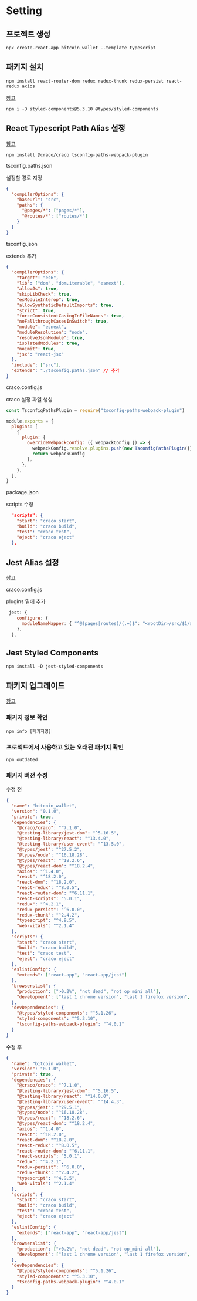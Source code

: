 # Setting

## 프로젝트 생성

```shell
npx create-react-app bitcoin_wallet --template typescript
```

## 패키지 설치

```shell
npm install react-router-dom redux redux-thunk redux-persist react-redux axios
```

[참고](https://velog.io/@yesoryeseul/npm-ERR-Cannot-read-properties-of-null-reading-edgesOut)

```shell
npm i -D styled-components@5.3.10 @types/styled-components
```

## React Typescript Path Alias 설정

[참고](https://leego.tistory.com/entry/React-CRA%EC%97%90%EC%84%9C-Path-alias-%EC%84%A4%EC%A0%95%ED%95%98%EA%B8%B0)

```shell
npm install @craco/craco tsconfig-paths-webpack-plugin
```

tsconfig.paths.json

설정할 경로 지정

```json
{
  "compilerOptions": {
    "baseUrl": "src",
    "paths": {
      "@pages/*": ["pages/*"],
      "@routes/*": ["routes/*"]
    }
  }
}
```

tsconfig.json

extends 추가

```json
{
  "compilerOptions": {
    "target": "es6",
    "lib": ["dom", "dom.iterable", "esnext"],
    "allowJs": true,
    "skipLibCheck": true,
    "esModuleInterop": true,
    "allowSyntheticDefaultImports": true,
    "strict": true,
    "forceConsistentCasingInFileNames": true,
    "noFallthroughCasesInSwitch": true,
    "module": "esnext",
    "moduleResolution": "node",
    "resolveJsonModule": true,
    "isolatedModules": true,
    "noEmit": true,
    "jsx": "react-jsx"
  },
  "include": ["src"],
  "extends": "./tsconfig.paths.json" // 추가
}
```

craco.config.js

craco 설정 파일 생성

```js
const TsconfigPathsPlugin = require("tsconfig-paths-webpack-plugin")

module.exports = {
  plugins: [
    {
      plugin: {
        overrideWebpackConfig: ({ webpackConfig }) => {
          webpackConfig.resolve.plugins.push(new TsconfigPathsPlugin({}))
          return webpackConfig
        },
      },
    },
  ],
}
```

package.json

scripts 수정

```json
  "scripts": {
    "start": "craco start",
    "build": "craco build",
    "test": "craco test",
    "eject": "craco eject"
  },
```

## Jest Alias 설정

[참고](https://cloudless.blog/post/React%20Typescript%20Jest%20%ED%99%98%EA%B2%BD%EC%97%90%EC%84%9C%20craco%EB%A5%BC%20%EC%9D%B4%EC%9A%A9%ED%95%9C%20path%20alias%20%EC%84%A4%EC%A0%95)

craco.config.js

plugins 밑에 추가

```js
 jest: {
    configure: {
      moduleNameMapper: { "^@(pages|routes)/(.+)$": "<rootDir>/src/$1/$2" },
    },
  },
```

## Jest Styled Components

```shell
npm install -D jest-styled-components
```

## 패키지 업그레이드

[참고](https://min9nim.github.io/2018/09/npm-command/)

### 패키지 정보 확인

```shell
npm info [패키지명]
```

### 프로젝트에서 사용하고 있는 오래된 패키지 확인

```shell
npm outdated
```

### 패키지 버전 수정

수정 전

```json
{
  "name": "bitcoin_wallet",
  "version": "0.1.0",
  "private": true,
  "dependencies": {
    "@craco/craco": "^7.1.0",
    "@testing-library/jest-dom": "^5.16.5",
    "@testing-library/react": "^13.4.0",
    "@testing-library/user-event": "^13.5.0",
    "@types/jest": "^27.5.2",
    "@types/node": "^16.18.28",
    "@types/react": "^18.2.6",
    "@types/react-dom": "^18.2.4",
    "axios": "^1.4.0",
    "react": "^18.2.0",
    "react-dom": "^18.2.0",
    "react-redux": "^8.0.5",
    "react-router-dom": "^6.11.1",
    "react-scripts": "5.0.1",
    "redux": "^4.2.1",
    "redux-persist": "^6.0.0",
    "redux-thunk": "^2.4.2",
    "typescript": "^4.9.5",
    "web-vitals": "^2.1.4"
  },
  "scripts": {
    "start": "craco start",
    "build": "craco build",
    "test": "craco test",
    "eject": "craco eject"
  },
  "eslintConfig": {
    "extends": ["react-app", "react-app/jest"]
  },
  "browserslist": {
    "production": [">0.2%", "not dead", "not op_mini all"],
    "development": ["last 1 chrome version", "last 1 firefox version", "last 1 safari version"]
  },
  "devDependencies": {
    "@types/styled-components": "^5.1.26",
    "styled-components": "^5.3.10",
    "tsconfig-paths-webpack-plugin": "^4.0.1"
  }
}
```

수정 후

```json
{
  "name": "bitcoin_wallet",
  "version": "0.1.0",
  "private": true,
  "dependencies": {
    "@craco/craco": "^7.1.0",
    "@testing-library/jest-dom": "^5.16.5",
    "@testing-library/react": "^14.0.0",
    "@testing-library/user-event": "^14.4.3",
    "@types/jest": "^29.5.1",
    "@types/node": "^16.18.28",
    "@types/react": "^18.2.6",
    "@types/react-dom": "^18.2.4",
    "axios": "^1.4.0",
    "react": "^18.2.0",
    "react-dom": "^18.2.0",
    "react-redux": "^8.0.5",
    "react-router-dom": "^6.11.1",
    "react-scripts": "5.0.1",
    "redux": "^4.2.1",
    "redux-persist": "^6.0.0",
    "redux-thunk": "^2.4.2",
    "typescript": "^4.9.5",
    "web-vitals": "^2.1.4"
  },
  "scripts": {
    "start": "craco start",
    "build": "craco build",
    "test": "craco test",
    "eject": "craco eject"
  },
  "eslintConfig": {
    "extends": ["react-app", "react-app/jest"]
  },
  "browserslist": {
    "production": [">0.2%", "not dead", "not op_mini all"],
    "development": ["last 1 chrome version", "last 1 firefox version", "last 1 safari version"]
  },
  "devDependencies": {
    "@types/styled-components": "^5.1.26",
    "styled-components": "^5.3.10",
    "tsconfig-paths-webpack-plugin": "^4.0.1"
  }
}
```
